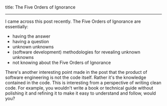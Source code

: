 title: The Five Orders of Ignorance

---

I came across this post recently. The Five Orders of 
Ignorance are essentially: 

- having the answer
- having a question
- unknown unknowns
- (software development) methodologies for revealing unknown unknowns
- not knowing about the Five Orders of 
Ignorance

There's another interesting point made in the post that 
the product of software engineering is not the code itself. 
Rather it's the knowledge contained in the code. This is interesting 
from a perspective of writing clean code. For example, you wouldn't 
write a book or technical guide without polishing it and refining it 
to make it easy to understand and follow, would you?
